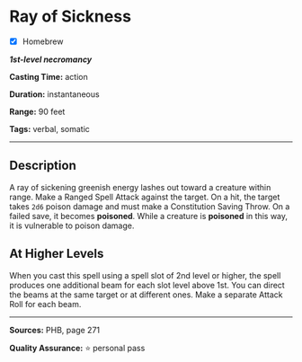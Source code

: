# Ray of Sickness

- [x] Homebrew

***1st-level necromancy***

**Casting Time:** action

**Duration:** instantaneous

**Range:** 90 feet

**Tags:** verbal, somatic

---

## Description
A ray of sickening greenish energy lashes out toward a creature within range.
Make a Ranged Spell Attack against the target.
On a hit, the target takes `2d6` poison damage and must make a Constitution Saving Throw.
On a failed save, it becomes **poisoned**.
While a creature is **poisoned** in this way, it is vulnerable to poison damage.

## At Higher Levels
When you cast this spell using a spell slot of 2nd level or higher, the spell produces one additional beam for each slot level above 1st.
You can direct the beams at the same target or at different ones.
Make a separate Attack Roll for each beam.

---

**Sources:** PHB, page 271

**Quality Assurance:** :star: personal pass
